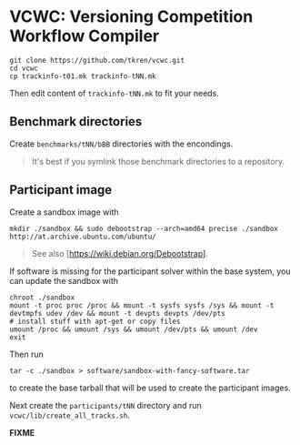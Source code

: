 VCWC: Versioning Competition Workflow Compiler
==============================================


```
git clone https://github.com/tkren/vcwc.git
cd vcwc
cp trackinfo-t01.mk trackinfo-tNN.mk
```

Then edit content of `trackinfo-tNN.mk` to fit your needs.

Benchmark directories
---------------------

Create `benchmarks/tNN/bBB` directories with the encondings.

> It's best if you symlink those benchmark directories to a repository.

Participant image
-----------------

Create a sandbox image with

```
mkdir ./sandbox && sudo debootstrap --arch=amd64 precise ./sandbox http://at.archive.ubuntu.com/ubuntu/
```

> See also [https://wiki.debian.org/Debootstrap].

If software is missing for the participant solver within the base system, you can update the sandbox with

```
chroot ./sandbox
mount -t proc proc /proc && mount -t sysfs sysfs /sys && mount -t devtmpfs udev /dev && mount -t devpts devpts /dev/pts
# install stuff with apt-get or copy files
umount /proc && umount /sys && umount /dev/pts && umount /dev
exit
```

Then run

```
tar -c ./sandbox > software/sandbox-with-fancy-software.tar
```

to create the base tarball that will be used to create the participant images.

Next create the `participants/tNN` directory and run `vcwc/lib/create_all_tracks.sh`.

**FIXME**

